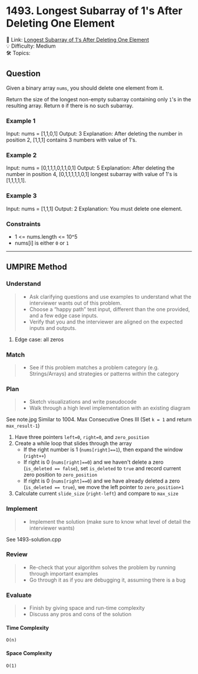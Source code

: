# 1493. Longest Subarray of 1's After Deleting One Element

🔗 Link: [Longest Subarray of 1's After Deleting One Element](https://leetcode.com/problems/longest-subarray-of-1s-after-deleting-one-element/description/)<br>
💡 Difficulty: Medium<br>
🛠️ Topics: <br>

## Question

Given a binary array `nums`, you should delete one element from it.

Return the size of the longest non-empty subarray containing only `1`'s in the resulting array. Return `0` if there is no such subarray.

### Example 1

Input: nums = [1,1,0,1]
Output: 3
Explanation: After deleting the number in position 2, [1,1,1] contains 3 numbers with value of 1's.

### Example 2

Input: nums = [0,1,1,1,0,1,1,0,1]
Output: 5
Explanation: After deleting the number in position 4, [0,1,1,1,1,1,0,1] longest subarray with value of 1's is [1,1,1,1,1].

### Example 3

Input: nums = [1,1,1]
Output: 2
Explanation: You must delete one element.

### Constraints

* 1 <= nums.length <= 10^5
* nums[i] is either `0` or `1`

---

## UMPIRE Method

### Understand

> - Ask clarifying questions and use examples to understand what the interviewer wants out of this problem.
> - Choose a “happy path” test input, different than the one provided, and a few edge case inputs. 
> - Verify that you and the interviewer are aligned on the expected inputs and outputs.

1. Edge case: all zeros

### Match
> - See if this problem matches a problem category (e.g. Strings/Arrays) and strategies or patterns within the category

### Plan
> - Sketch visualizations and write pseudocode
> - Walk through a high level implementation with an existing diagram

See note.jpg
Similar to 1004. Max Consecutive Ones III (Set `k = 1` and return `max_result-1`)
1. Have three pointers `left=0`, `right=0`, and `zero_position`
2. Create a while loop that slides through the array
    * If the right number is 1 (`nums[right]==1`), then expand the window (`right++`)
    * If right is 0 (`nums[right]==0`) and we haven't delete a zero (`is_deleted == false`), set `is_deleted` to `true` and record current zero position to `zero_position`
    * If right is 0 (`nums[right]==0`) and we have already deleted a zero (`is_deleted == true`), we move the left pointer to `zero_position+1`
3. Calculate current `slide_size` (`right-left`) and compare to `max_size`

### Implement
> - Implement the solution (make sure to know what level of detail the interviewer wants)

See 1493-solution.cpp

### Review
> - Re-check that your algorithm solves the problem by running through important examples
> - Go through it as if you are debugging it, assuming there is a bug

### Evaluate
> - Finish by giving space and run-time complexity
> - Discuss any pros and cons of the solution

#### Time Complexity

`O(n)`

#### Space Complexity

`O(1)`